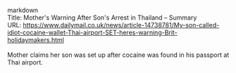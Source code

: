 markdown<br>Title: Mother's Warning After Son's Arrest in Thailand – Summary<br>URL: https://www.dailymail.co.uk/news/article-14738781/My-son-called-idiot-cocaine-wallet-Thai-airport-SET-heres-warning-Brit-holidaymakers.html<br><br>Mother claims her son was set up after cocaine was found in his passport at Thai airport.